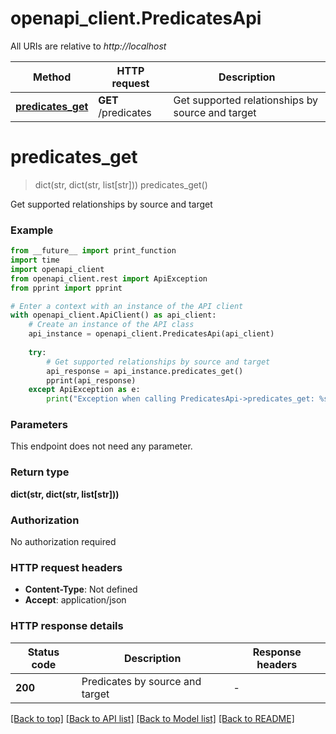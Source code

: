 # openapi_client.PredicatesApi

All URIs are relative to *http://localhost*

Method | HTTP request | Description
------------- | ------------- | -------------
[**predicates_get**](PredicatesApi.md#predicates_get) | **GET** /predicates | Get supported relationships by source and target


# **predicates_get**
> dict(str, dict(str, list[str])) predicates_get()

Get supported relationships by source and target

### Example

```python
from __future__ import print_function
import time
import openapi_client
from openapi_client.rest import ApiException
from pprint import pprint

# Enter a context with an instance of the API client
with openapi_client.ApiClient() as api_client:
    # Create an instance of the API class
    api_instance = openapi_client.PredicatesApi(api_client)
    
    try:
        # Get supported relationships by source and target
        api_response = api_instance.predicates_get()
        pprint(api_response)
    except ApiException as e:
        print("Exception when calling PredicatesApi->predicates_get: %s\n" % e)
```

### Parameters
This endpoint does not need any parameter.

### Return type

**dict(str, dict(str, list[str]))**

### Authorization

No authorization required

### HTTP request headers

 - **Content-Type**: Not defined
 - **Accept**: application/json

### HTTP response details
| Status code | Description | Response headers |
|-------------|-------------|------------------|
**200** | Predicates by source and target |  -  |

[[Back to top]](#) [[Back to API list]](../README.md#documentation-for-api-endpoints) [[Back to Model list]](../README.md#documentation-for-models) [[Back to README]](../README.md)

